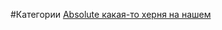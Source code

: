 #Категории
[Absolute какая-то херня на нашем](https://github.com/rainnogame/learning/blob/master/table_of_content/docs/какая-то%20херня%20на%20нашем/response.md)
